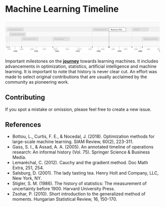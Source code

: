 # Machine Learning Timeline

[![Machine Learning Timeline](cover.png)](https://leandromineti.github.io/ml-timeline/)

Important milestones on the **[journey](https://leandromineti.github.io/ml-timeline)** towards learning machines. It includes advancements in optimization, statistics, artificial intelligence and machine learning. It is important to note that history is never clear cut. An effort was made to select original contributions that are usually acclaimed by the community as pioneering work.

## Contributing

If you spot a mistake or omission, please feel free to create a new issue. 

## References

- Bottou, L., Curtis, F. E., & Nocedal, J. (2018). Optimization methods for large-scale machine learning. SIAM Review, 60(2), 223-311.
- Gass, S. I., & Assad, A. A. (2005). An annotated timeline of operations research: An informal history (Vol. 75). Springer Science & Business Media.
- Lemaréchal, C. (2012). Cauchy and the gradient method. Doc Math Extra, 251, 254.
- Salsburg, D. (2001). The lady tasting tea. Henry Holt and Company, LLC, New York, NY.
- Stigler, S. M. (1986). The history of statistics: The measurement of uncertainty before 1900. Harvard University Press.
- Zsohar, P. (2010). Short introduction to the generalized method of moments. Hungarian Statistical Review, 16, 150-170.
